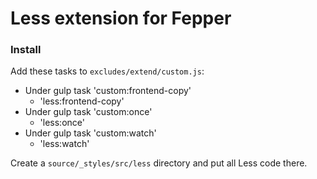 # Less extension for Fepper

### Install

Add these tasks to `excludes/extend/custom.js`:

* Under gulp task 'custom:frontend-copy'
  * 'less:frontend-copy'
* Under gulp task 'custom:once'
  * 'less:once'
* Under gulp task 'custom:watch'
  * 'less:watch'

Create a `source/_styles/src/less` directory and put all Less code there.
